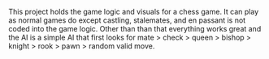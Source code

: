 This project holds the game logic and visuals for a chess game. It can play as normal games do except castling, stalemates, and en passant is not coded into the game logic. Other than than that everything works great and the AI is a simple AI that first looks for mate > check > queen > bishop > knight > rook > pawn > random valid move.
